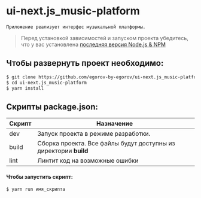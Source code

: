 # ui-next.js_music-platform

~~~~
Приложение реализует интерфес музыкальной платформы.
~~~~

> Перед установкой зависимостей и запуском проекта убедитесь, что у вас
> установлена [последняя версия Node.js & NPM](https://nodejs.org/en/download/current/)

## Чтобы развернуть проект необходимо:

```sh
$ git clone https://github.com/egorov-by-egorov/ui-next.js_music-platform.git
$ cd ui-next.js_music-platform
$ yarn install
```

## Скрипты package.json:

| Скрипт | Назначение |
| ------ | ------ |
| dev | Запуск проекта в режиме разработки.|
| build  | Сборка проекта. Все файлы будут доступны из директории **build** |
| lint  | Линтит код на возможные ошибки |

#### Чтобы запустить скрипт:

```sh
$ yarn run имя_скрипта
```
